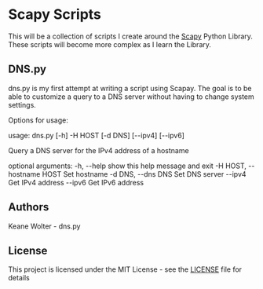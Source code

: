# Scapy Scripts
This will be a collection of scripts I create around the [Scapy](https://scapy.net/) Python Library. These scripts will become more complex as I learn the Library.

## DNS.py
dns.py is my first attempt at writing a script using Scapay. The goal is to be able to customize a query to a DNS server without having to change system settings.

Options for usage:

usage: dns.py [-h] -H HOST [-d DNS] [--ipv4] [--ipv6]

Query a DNS server for the IPv4 address of a hostname

optional arguments:
  -h, --help            show this help message and exit
  -H HOST, --hostname HOST
                        Set hostname
  -d DNS, --dns DNS     Set DNS server
  --ipv4                Get IPv4 address
  --ipv6                Get IPv6 address

## Authors
Keane Wolter - dns.py

## License
This project is licensed under the MIT License - see the [LICENSE](LICENSE) file for details
